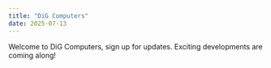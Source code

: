 ```yaml
---
title: "DiG Computers"
date: 2025-07-13
---
```

Welcome to DiG Computers, sign up for updates. Exciting developments are coming along!